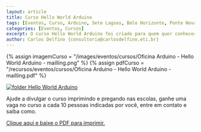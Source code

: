 ```yaml
---
layout: article
title: Curso Hello World Arduino
tags: [Eventos, Curso, Arduino, Sete Lagoas, Belo Horizonte, Ponte Nova, Santa Luzia, Lagoa Santa, Nova Lima, Coronel Fabriciano, Itabira, Itauna, São João de Bicas]
categories: [Eventos, Cursos]
excerpt: O curso Hello World Arduino foi criado para quem quer conhecer o Arduino sem entrar em muitos detalhes de Microcontroladores, mas já quer sair fazendo alguma coisa e com a segurança de estar seguindo o caminho certo.
author: Carlos Delfino {consultoria@carlosdelfino.eti.br}
---
```


{% assign imagemCurso = "/images/eventos/cursos/Oficina Arduino - Hello World Arduino - mailling.png" %}
{% assign pdfCurso = "/recursos/eventos/cursos/Oficina Arduino - Hello World Arduino - mailling.pdf" %}

<div class="imageBox">
<a rel="lightbox" title="Folder Hello World Arduino" href="{{ imagemCurso | uri_escape }}" >
<img alt="folder Hello World Arduino" src="{{ imagemCurso | uri_escape }}" />
</a>
</div>

Ajude a divulgar o curso imprimindo e pregando nas escolas, ganhe uma vaga no curso a cada 10
pessoas indicadas por você, entre em contato e saiba como.

<a rel="" title="Folder Hello World Arduino" href="{{ pdfCurso | uri_escape }}" >
Clique aqui e baixe o PDF para imprimir.
</a>
